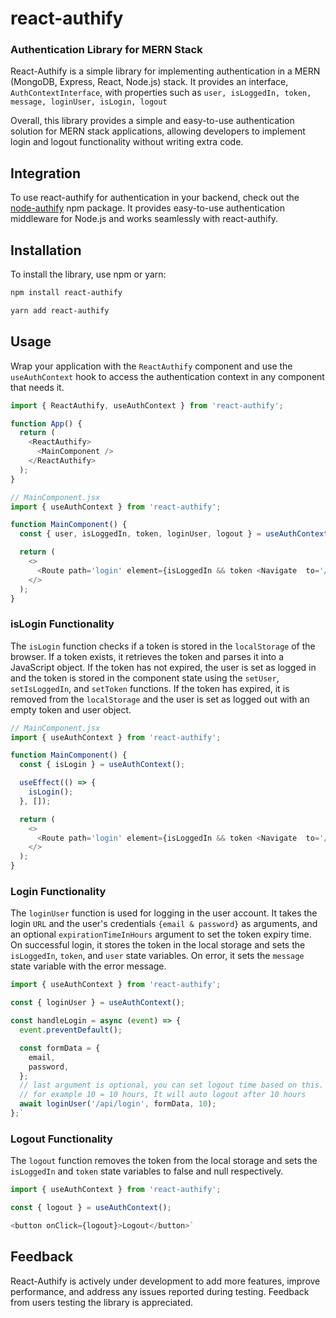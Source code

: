 # react-authify

### Authentication Library for MERN Stack

React-Authify is a simple library for implementing authentication in a MERN (MongoDB, Express, React, Node.js) stack. It provides an interface, `AuthContextInterface`, with properties such as `user, isLoggedIn, token, message, loginUser, isLogin, logout`

Overall, this library provides a simple and easy-to-use authentication solution for MERN stack applications, allowing developers to implement login and logout functionality without writing extra code.

## Integration

To use react-authify for authentication in your backend, check out the [node-authify](https://www.npmjs.com/package/node-authify) npm package. It provides easy-to-use authentication middleware for Node.js and works seamlessly with react-authify.

## Installation

To install the library, use npm or yarn:

```bash
npm install react-authify
```

```bash
yarn add react-authify
```

## Usage

Wrap your application with the `ReactAuthify` component and use the `useAuthContext` hook to access the authentication context in any component that needs it.

```javascript
import { ReactAuthify, useAuthContext } from 'react-authify';

function App() {
  return (
    <ReactAuthify>
      <MainComponent />
    </ReactAuthify>
  );
}

// MainComponent.jsx
import { useAuthContext } from 'react-authify';

function MainComponent() {
  const { user, isLoggedIn, token, loginUser, logout } = useAuthContext();

  return (
    <>
      <Route path='login' element={isLoggedIn && token <Navigate  to='/' /> : <Login/>} />
    </>
  );
}
```

### isLogin Functionality

The `isLogin` function checks if a token is stored in the `localStorage` of the browser. If a token exists, it retrieves the token and parses it into a JavaScript object. If the token has not expired, the user is set as logged in and the token is stored in the component state using the `setUser`, `setIsLoggedIn`, and `setToken` functions. If the token has expired, it is removed from the `localStorage` and the user is set as logged out with an empty token and user object.

```javascript
// MainComponent.jsx
import { useAuthContext } from 'react-authify';

function MainComponent() {
  const { isLogin } = useAuthContext();

  useEffect(() => {
    isLogin();
  }, []);

  return (
    <>
      <Route path='login' element={isLoggedIn && token <Navigate  to='/' /> : <Login/>} />
    </>
  );
}
```

### Login Functionality

The `loginUser` function is used for logging in the user account. It takes the login `URL` and the user's credentials `{email & password}` as arguments, and an optional `expirationTimeInHours` argument to set the token expiry time. On successful login, it stores the token in the local storage and sets the `isLoggedIn`, `token`, and `user` state variables. On error, it sets the `message` state variable with the error message.

```javascript
import { useAuthContext } from 'react-authify';

const { loginUser } = useAuthContext();

const handleLogin = async (event) => {
  event.preventDefault();

  const formData = {
    email,
    password,
  };
  // last argument is optional, you can set logout time based on this.
  // for example 10 = 10 hours, It will auto logout after 10 hours
  await loginUser('/api/login', formData, 10);
};`
```

### Logout Functionality

The `logout` function removes the token from the local storage and sets the `isLoggedIn` and `token` state variables to false and null respectively.

```javascript
import { useAuthContext } from 'react-authify';

const { logout } = useAuthContext();

<button onClick={logout}>Logout</button>`
```

## Feedback

React-Authify is actively under development to add more features, improve performance, and address any issues reported during testing. Feedback from users testing the library is appreciated.
